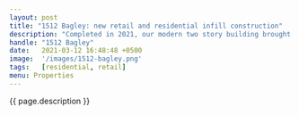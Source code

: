 ```yaml
---
layout: post
title: "1512 Bagley: new retail and residential infill construction"
description: "Completed in 2021, our modern two story building brought a new boutique retailer to the first floor with an airy residential apartment above."
handle: "1512 Bagley"
date:   2021-03-12 16:48:48 +0500
image:  '/images/1512-bagley.png'
tags:   [residential, retail]
menu: Properties
---
```

{{ page.description }}
